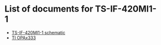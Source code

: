 # List of documents for TS-IF-420MI1-1
- [TS-IF-420MI1-1 schematic](TS-IF-420MI1-1_SCH.pdf)
- [TI OPAx333](https://www.ti.com/lit/ds/symlink/opa333.pdf)
